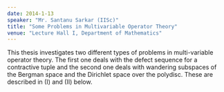 ```yaml
---
date: 2014-1-13
speaker: "Mr. Santanu Sarkar (IISc)"
title: "Some Problems in Multivariable Operator Theory"
venue: "Lecture Hall I, Department of Mathematics"
---
```

This thesis investigates two different types of problems in
multi-variable operator theory. The first one deals with the defect
sequence for a contractive tuple and the second one deals with
wandering subspaces of the Bergman space and the Dirichlet space over the
polydisc. These are described in (I) and (II) below.
